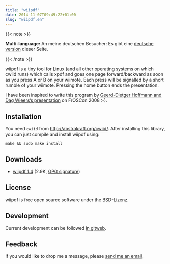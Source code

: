 ```yaml
---
title: "wiipdf"
date: 2014-11-07T09:49:22+01:00
slug: "wiipdf.en"
---
```


{{< note >}}

**Multi-language:** An meine deutschen Besucher: Es gibt eine <a href="/wiipdf"
id="ml_link">deutsche version</a> dieser Seite.

{{< /note >}}

wiipdf is a tiny tool for Linux (and all other operating systems on which cwiid
runs) which calls xpdf and goes one page forward/backward as soon as you press
A or B on your wiimote. Each press will be signalled by a short rumble of your
wiimote. Pressing the home button ends the presentation.

I have been inspired to write this program by <a
href="http://programm.froscon.org/2008/events/208.de.html">Geerd-Dietger
Hoffmann and Dag Wieers’s presentation</a> on FrOSCon 2008 :-).

## Installation

You need <code>cwiid</code> from http://abstrakraft.org/cwiid/. After installing
this library, you can just compile and install wiipdf using:

```
make && sudo make install
```

## Downloads

<ul id="downloads"><li><a class="download_filename" href="/wiipdf/wiipdf-1.4.tar.bz2"><span class="download_name">wiipdf 1.4</span></a> (<span class="download_size">2.9K</span>, <a class="download_gpg" href="/wiipdf/wiipdf-1.4.tar.bz2.asc">GPG signature</a>)</li></ul>

## License

<p><span class="name">wiipdf</span> is free open source software under the <span class="license">BSD-Lizenz</span>.</p>
	<div id="development">


## Development

Current development can be followed <a class="dev_url" href="http://code.stapelberg.de/git/wiipdf/">in gitweb</a>.

## Feedback

If you would like to drop me a message, please <a href="/Impressum">send me an email</a>.
